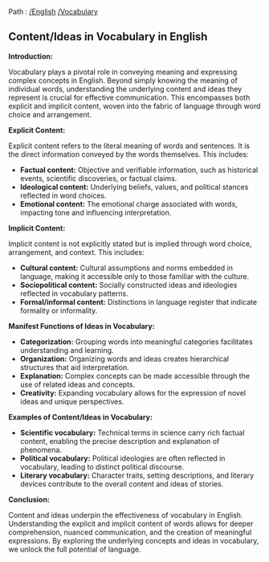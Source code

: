 Path : [/English](../../index.md) [/Vocabulary](../index.md)
## Content/Ideas in Vocabulary in English

**Introduction:**

Vocabulary plays a pivotal role in conveying meaning and expressing complex concepts in English. Beyond simply knowing the meaning of individual words, understanding the underlying content and ideas they represent is crucial for effective communication. This encompasses both explicit and implicit content, woven into the fabric of language through word choice and arrangement.

**Explicit Content:**

Explicit content refers to the literal meaning of words and sentences. It is the direct information conveyed by the words themselves. This includes:

- **Factual content:** Objective and verifiable information, such as historical events, scientific discoveries, or factual claims. 
- **Ideological content:** Underlying beliefs, values, and political stances reflected in word choices. 
- **Emotional content:** The emotional charge associated with words, impacting tone and influencing interpretation.


**Implicit Content:**

Implicit content is not explicitly stated but is implied through word choice, arrangement, and context. This includes:

- **Cultural content:** Cultural assumptions and norms embedded in language, making it accessible only to those familiar with the culture.
- **Sociopolitical content:** Socially constructed ideas and ideologies reflected in vocabulary patterns.
- **Formal/informal content:** Distinctions in language register that indicate formality or informality.


**Manifest Functions of Ideas in Vocabulary:**

- **Categorization:** Grouping words into meaningful categories facilitates understanding and learning. 
- **Organization:** Organizing words and ideas creates hierarchical structures that aid interpretation.
- **Explanation:** Complex concepts can be made accessible through the use of related ideas and concepts.
- **Creativity:** Expanding vocabulary allows for the expression of novel ideas and unique perspectives.


**Examples of Content/Ideas in Vocabulary:**

* **Scientific vocabulary:** Technical terms in science carry rich factual content, enabling the precise description and explanation of phenomena.
* **Political vocabulary:** Political ideologies are often reflected in vocabulary, leading to distinct political discourse.
* **Literary vocabulary:** Character traits, setting descriptions, and literary devices contribute to the overall content and ideas of stories.


**Conclusion:**

Content and ideas underpin the effectiveness of vocabulary in English. Understanding the explicit and implicit content of words allows for deeper comprehension, nuanced communication, and the creation of meaningful expressions. By exploring the underlying concepts and ideas in vocabulary, we unlock the full potential of language.
